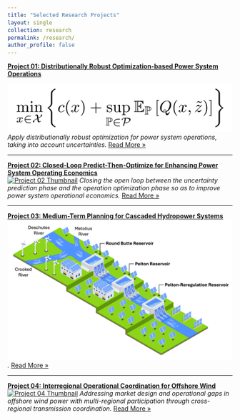 ```yaml
---
title: "Selected Research Projects"
layout: single
collection: research
permalink: /research/
author_profile: false
---
```

**[Project 01: Distributionally Robust Optimization-based Power System Operations](/research/Project_01_DRO.md)**  

[![Project 01 Thumbnail](/assets/images/Project_01_Fig01_Title.gif)](/research/Project_01_DRO.md)
_Apply distributionally robust optimization for power system operations, taking into account uncertainties._ [Read More »](/research/Project_01_DRO.md)

---

**[Project 02: Closed-Loop Predict-Then-Optimize for Enhancing Power System Operating Economics](/research/Project_02_CPO.md)**  
[![Project 02 Thumbnail](/assets/images/Project_02_Fig01_Title.gif)](/research/Project_02_CPO.md)
_Closing the open loop between the uncertainty prediction phase and the operation optimization phase so as to improve power system operational economics._ [Read More »](/research/Project_02_CPO.md)

---

**[Project 03: Medium-Term Planning for Cascaded Hydropower Systems](/research/Project_03_DOE_PGE.md)**  
[![Project 03 Thumbnail](/assets/images/Project_03_Fig01_Title.gif)](/research/Project_03_DOE_PGE.md)
_._ [Read More »](/research/Project_03_DOE_PGE.md)

---

**[Project 04: Interregional Operational Coordination for Offshore Wind](/research/Project_04_DOE_Offshore.md)**  
[![Project 04 Thumbnail](/assets/images/Project_02_Fig01_Title.gif)](/research/Project_04_DOE_Offshore.md)
_Addressing market design and operational gaps in offshore wind power with multi-regional participation through cross-regional transmission coordination._ [Read More »](/research/Project_04_DOE_Offshore.md)
